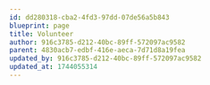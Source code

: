 ```yaml
---
id: dd280318-cba2-4fd3-97dd-07de56a5b843
blueprint: page
title: Volunteer
author: 916c3785-d212-40bc-89ff-572097ac9582
parent: 4830acb7-edbf-416e-aeca-7d71d8a19fea
updated_by: 916c3785-d212-40bc-89ff-572097ac9582
updated_at: 1744055314
---
```

